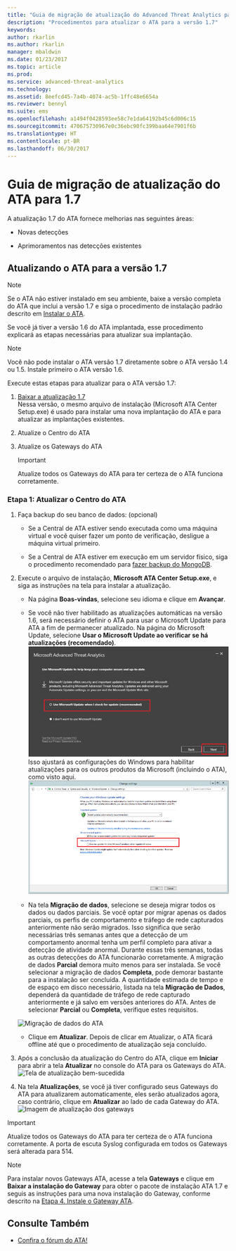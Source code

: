 ```yaml
---
title: "Guia de migração de atualização do Advanced Threat Analytics para 1.7 | Microsoft Docs"
description: "Procedimentos para atualizar o ATA para a versão 1.7"
keywords: 
author: rkarlin
ms.author: rkarlin
manager: mbaldwin
ms.date: 01/23/2017
ms.topic: article
ms.prod: 
ms.service: advanced-threat-analytics
ms.technology: 
ms.assetid: 8eefcd45-7a4b-4074-ac5b-1ffc48e6654a
ms.reviewer: bennyl
ms.suite: ems
ms.openlocfilehash: a1494f0428593ee58c7e1da64192b45c6d006c15
ms.sourcegitcommit: 470675730967e0c36ebc90fc399baa64e7901f6b
ms.translationtype: HT
ms.contentlocale: pt-BR
ms.lasthandoff: 06/30/2017
---
```

# <a name="ata-update-to-17-migration-guide"></a>Guia de migração de atualização do ATA para 1.7
A atualização 1.7 do ATA fornece melhorias nas seguintes áreas:

-   Novas detecções

-   Aprimoramentos nas detecções existentes
  

## <a name="updating-ata-to-version-17"></a>Atualizando o ATA para a versão 1.7

> [!NOTE] 
> Se o ATA não estiver instalado em seu ambiente, baixe a versão completa do ATA que inclui a versão 1.7 e siga o procedimento de instalação padrão descrito em [Instalar o ATA](install-ata-step1.md).

Se você já tiver a versão 1.6 do ATA implantada, esse procedimento explicará as etapas necessárias para atualizar sua implantação.

> [!NOTE] 
> Você não pode instalar o ATA versão 1.7 diretamente sobre o ATA versão 1.4 ou 1.5. Instale primeiro o ATA versão 1.6. 

Execute estas etapas para atualizar para o ATA versão 1.7:

1.  [Baixar a atualização 1.7](http://www.microsoft.com/evalcenter/evaluate-microsoft-advanced-threat-analytics)<br>
Nessa versão, o mesmo arquivo de instalação (Microsoft ATA Center Setup.exe) é usado para instalar uma nova implantação do ATA e para atualizar as implantações existentes.

2.  Atualize o Centro do ATA

4.  Atualize os Gateways do ATA

    > [!IMPORTANT]
    > Atualize todos os Gateways do ATA para ter certeza de o ATA funciona corretamente.

### <a name="step-1-update-the-ata-center"></a>Etapa 1: Atualizar o Centro do ATA

1.  Faça backup do seu banco de dados: (opcional)

    -   Se a Central de ATA estiver sendo executada como uma máquina virtual e você quiser fazer um ponto de verificação, desligue a máquina virtual primeiro.

    -   Se a Central de ATA estiver em execução em um servidor físico, siga o procedimento recomendado para [fazer backup do MongoDB](https://docs.mongodb.org/manual/core/backups/).

2.  Execute o arquivo de instalação, **Microsoft ATA Center Setup.exe**, e siga as instruções na tela para instalar a atualização.

    -  Na página **Boas-vindas**, selecione seu idioma e clique em **Avançar**.

    -  Se você não tiver habilitado as atualizações automáticas na versão 1.6, será necessário definir o ATA para usar o Microsoft Update para ATA a fim de permanecer atualizado.  Na página do Microsoft Update, selecione **Usar o Microsoft Update ao verificar se há atualizações (recomendado)**.
    ![Imagem Manter o ATA atualizado](media/ata_ms_update.png) Isso ajustará as configurações do Windows para habilitar atualizações para os outros produtos da Microsoft (incluindo o ATA), como visto aqui. 
     ![Imagem de atualização automática do Windows](media/ata_installupdatesautomatically.png)

    -  Na tela **Migração de dados**, selecione se deseja migrar todos os dados ou dados parciais. Se você optar por migrar apenas os dados parciais, os perfis de comportamento e tráfego de rede capturados anteriormente não serão migrados. Isso significa que serão necessárias três semanas antes que a detecção de um comportamento anormal tenha um perfil completo para ativar a detecção de atividade anormal. Durante essas três semanas, todas as outras detecções do ATA funcionarão corretamente. A migração de dados **Parcial** demora muito menos para ser instalada. Se você selecionar a migração de dados **Completa**, pode demorar bastante para a instalação ser concluída. A quantidade estimada de tempo e de espaço em disco necessário, listada na tela **Migração de Dados**, dependerá da quantidade de tráfego de rede capturado anteriormente e já salvo em versões anteriores do ATA. Antes de selecionar **Parcial** ou **Completa**, verifique estes requisitos.  
    
    ![Migração de dados do ATA](media/migration-data-migration17.png)

    -  Clique em **Atualizar**. Depois de clicar em Atualizar, o ATA ficará offline até que o procedimento de atualização seja concluído.

4.  Após a conclusão da atualização do Centro do ATA, clique em **Iniciar** para abrir a tela **Atualizar** no console do ATA para os Gateways do ATA.
    ![Tela de atualização bem-sucedida](media/migration-center-success17.png)

5.  Na tela **Atualizações**, se você já tiver configurado seus Gateways do ATA para atualizarem automaticamente, eles serão atualizados agora, caso contrário, clique em **Atualizar** ao lado de cada Gateway do ATA.
  ![Imagem de atualização dos gateways](media/migration-update-gw-17.png)

  
> [!IMPORTANT] 
> Atualize todos os Gateways do ATA para ter certeza de o ATA funciona corretamente.
> A porta de escuta Syslog configurada em todos os Gateways será alterada para 514.
 
> [!NOTE] 
> Para instalar novos Gateways ATA, acesse a tela **Gateways** e clique em **Baixar a instalação do Gateway** para obter o pacote de instalação ATA 1.7 e seguis as instruções para uma nova instalação do Gateway, conforme descrito na [Etapa 4. Instale o Gateway ATA](install-ata-step4.md).



## <a name="see-also"></a>Consulte Também

- [Confira o fórum do ATA!](https://social.technet.microsoft.com/Forums/security/home?forum=mata)
